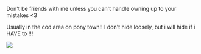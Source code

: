 Don't be friends with me unless you can't handle owning up to your mistakes <3

Usually in the cod area on pony town!!
I don't hide loosely, but i will hide if i HAVE to !!!

![](https://files.catbox.moe/x9okzg.png)
